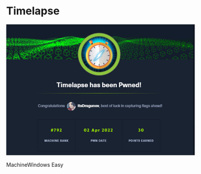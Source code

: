# Timelapse [](https://www.hackthebox.com/achievement/machine/635998/452)
![Image](docs/HTB/timelapse/timelapse.png)

<Badge>Machine</Badge><Badge>Windows</Badge> <Badge type="success">Easy</Badge>
